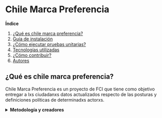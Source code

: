 # Chile Marca Preferencia

**Índice**
1. [¿Qué es chile marca preferencia?](#id1)
2. [Guía de instalación](#id2)
4. [¿Cómo ejecutar pruebas unitarias?](#id3)
5. [Tecnologías utilizadas](#id4)
6. [¿Cómo contribuir?](#id5)
7. [Autores](#id6)


## ¿Qué es chile marca preferencia?<a name="id1"></a>

Chile Marca Preferencia es un proyecto de FCI que tiene como objetivo entregar a lxs ciudadanxs datos actualizados respecto de las posturas y definiciones políticas de determinadxs actorxs.

<details>
<summary><b>Metodología y creadores</b></summary>
### Metodología:

La metodología de Marca Preferencia se centra principalmente en dos objetivos: 
La definición de una escala de posiciones políticas que represente de forma comprensiva y balanceada las posturas respecto a 22 preguntas clave para el futuro del país. Y la segunda es establecer un mecanismo para la recopilación de posiciones que permita su visualización de forma amigable, simple y comparable.

### Creadores:

Chile marca preferencia es un proyecto elaborado por Ciudadanía Inteligente una organización sin fines de lucro y apartidista que lucha por la justicia social y por la transformación de las democracias. Y Friedrich-Ebert-Stiftung fundación política alemana de cooperación internacional con oficinas en más de 100 países. 
<details>

## Guía de instalación<a name="id2"></a>

Es una aplicación desarrollada con el framework Ruby on Rails, desarrollada para Chile. Con conocimiento en Rails se puede adaptar para cualquier país.

Se debe clonar con:

```
git clone https://gitlab.com/ciudadaniai/chilemarcapreferencia.git
```

En la terminal dirigirse al directorio con:

```
cd chilemarcaprefererencia
```

Para instalar una versión local de la app se necesita: 

- Ruby 2.6.6
Se recomienda manejar las versiones de Ruby con rbenv. La forma básica es:
```
rbenv install 2.6.6
```

- Postgresql
Dependera de la plataforma o sistema operativo.

- Instalar gemas con:
```
bundle install
```

- Ejecutar
```
bundle exec rails webpacker:install
```

- Si se genera error de yarn, resolver con:
```
yarn install --check-files
```

## ¿Cómo ejecutar pruebas unitarias?<a name="id3"></a>

----

## Tecnologías utilizadas<a name="id4"></a>

- [Ruby 6.6.0](https://www.ruby-lang.org/es/)
- Javascript
- HTML
- [Yarn](https://classic.yarnpkg.com/es-ES)
- CSS
- [Sass](https://sass-lang.com/)
- [rbenv](https://github.com/rbenv/rbenv)
- [Postgresql](https://www.postgresql.org/)


## ¿Cómo contribuir?<a name="id5"></a>

----


## Autores<a name="id6"></a>

Contacto: info@ciudadaniai.org
